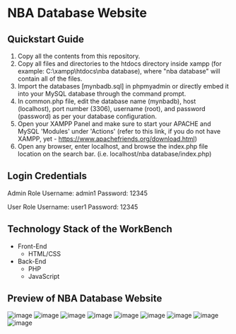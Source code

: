 # NBA Database Website
## Quickstart Guide
1. Copy all the contents from this repository.
2. Copy all files and directories to the htdocs directory inside xampp (for example: C:\xampp\htdocs\nba database), where "nba database" will contain all of the files.
3. Import the databases [mynbadb.sql] in phpmyadmin or directly embed it into your MySQL database through the command prompt.
4. In common.php file, edit the database name (mynbadb), host (localhost), port number (3306), username (root), and password (password) as per your database configuration.
5. Open your XAMPP Panel and make sure to start your APACHE and MySQL 'Modules' under 'Actions' (refer to this link, if you do not have XAMPP, yet - https://www.apachefriends.org/download.html)
6. Open any browser, enter localhost, and browse the index.php file location on the search bar. (i.e. localhost/nba database/index.php)

## Login Credentials
Admin Role
  Username: admin1
  Password: 12345
  
User Role
  Username: user1
  Password: 12345

## Technology Stack of the WorkBench
- Front-End
  - HTML/CSS
- Back-End
  - PHP
  - JavaScript

## Preview of NBA Database Website
![image](https://github.com/aaflores7/NBA-Database-Website/assets/139302714/1d6751fa-83c3-42e4-a1ad-c7a16d362c20)
![image](https://github.com/aaflores7/NBA-Database-Website/assets/139302714/063ffb6a-128d-430f-ae89-0442b694e9ec)
![image](https://github.com/aaflores7/NBA-Database-Website/assets/139302714/48d3f1af-eaed-4b94-a1e1-141284b8b0f8)
![image](https://github.com/aaflores7/NBA-Database-Website/assets/139302714/cec25486-7185-4a2f-a3e0-cd58683eb62f)
![image](https://github.com/aaflores7/NBA-Database-Website/assets/139302714/25d9edba-64bd-4414-83f1-1b2249530a52)
![image](https://github.com/aaflores7/NBA-Database-Website/assets/139302714/28a23785-14c2-45a5-b445-5ca2cea99189)
![image](https://github.com/aaflores7/NBA-Database-Website/assets/139302714/c39f27a3-5ce0-4944-9d80-73843bd5c55a)
![image](https://github.com/aaflores7/NBA-Database-Website/assets/139302714/10a513dc-73d6-4149-902d-d15e933850ae)
![image](https://github.com/aaflores7/NBA-Database-Website/assets/139302714/a38f0f31-e852-4c6a-b0fc-4f67d7b894d5)
